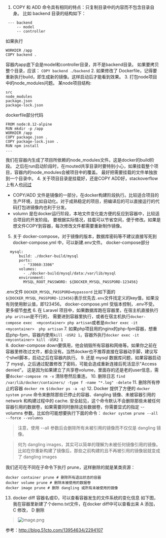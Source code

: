 1. COPY 和 ADD 命令具有相同的特点：只复制目录中的内容而不包含目录自身。
比如 backend 目录的结构如下：
```
 --- backend
     -- model
     -- controller
```
如果执行
```
WORKDIR /app
COPY backend .
```
容器内app底下会是model和controller目录，并不是backend目录。
如果要拷贝整个目录，应该：
`COPY backend ./backend`
2. 如果修改了 Dockerfile，记得要重新执行build，即生成新的镜像。这样启动后才能看到效果。
3. 打包node项目中的node_modules问题。
某node项目结构:
```
src
node_modules
package.json
package-lock.json
```
dockerfile部分代码
```
FROM node:8.12-alpine
RUN mkdir -p /app
WORKDIR /app
COPY package.json .
COPY package-lock.json .
RUN npm install
...
```
我们在容器内生成了项目所依赖的node_modules文件。这是docker的build阶段。
之后在run启动阶段时，在mouted共享目录时要特别小心，如果挂载整个项目，容器内的node_modules会被项目中的覆盖。
最好把需要挂载的文件单独放到一个目录中。
4. 关于项目目录是挂载好，还是COPY ADD好，stackoverflow上有人也[问过](https://stackoverflow.com/questions/27735706/docker-add-vs-volume)
* COPY/ADD 文件是镜像的一部分，在docker构建阶段执行。比较适合项目的生产环境，比如自动化。对于成熟稳定的项目，把编译后的可以直接运行的代码打包进镜像内也利于分发。
* volumn 是在docker运行阶段，本地文件变化能方便的反应到容器中，比较适合项目的开发阶段。
要根据实际情况，挂载可以节省空间，便于修改。如果是想文件COPY到容器，每次修改文件都需要重新制作镜像。
5. 关于 docker-compose，对于镜像的版本，数据库密码等不建议直接写死到 docker-compose.yml 中，可以新建.env文件。
docker-compose部分
```
  mysql:
      build: ./docker-build/mysql
      ports:
        - "33060:3306"
      volumes:
        - ./docker-build/mysql/data:/var/lib/mysql
      environment:
        MYSQL_ROOT_PASSWORD: ${DOCKER_MYSQL_PASSPORD-123456}
```
.env文件
`DOCKER_MYSQL_PASSPORD=mypassord`
比如下面的`${DOCKER_MYSQL_PASSPORD-123456}`表示优先去`.env`文件找定义的key值，如果没有则使用默认值，即123456。
docker-compose.yml 受版本控制，.env不受。更多细节[参考](https://docs.docker.com/compose/env-file/)
6. 在 Laravel 项目中，如果数据库跑在容器里，在宿主机直接执行 `php aritsan`是不行的，
需要进到容器里执行，或者在宿主机执行`docker-compose exec  <mycontainer> php artisan`或者是`docker exec -it  <mycontainer>  php artisan`
7. 如果php项目用的nginx的php-fpm容器，想重启php-fpm，容器内使用`kill -USR2 1`，容器外执行`docker exec -it <mycontainer> kill -USR2 1`\
8. docker-compose down要慎用，他会销毁所有容器和网络等。如果你之前在容器里修改过文件，都会没有。当然docker也不推荐直接在容器动手脚，建议写个shell脚本，启动之后在容器内执行。
9. 还是 mysql 数据库问题，如果容器启动了 mysql，之后通过配置修改了密码，可能会造成重新连接后死活显示"Access denied"。
这是因为如果建立了共享卷volume，里面存的还是老的user信息，需要`docker-compose rm -v` 清除卷然后重连。
10. 删除日志 `find /var/lib/docker/containers/ -type f -name "*.log" -delete`
11. 删除所有停止的容器 `docker rm $(docker ps -a -q)`
12. Docker 提供了方便的 `docker system prune` 命令来删除那些已停止的容器、dangling 镜像、未被容器引用的 network 和构建过程中的 cache.
安全起见，这个命令默认不会删除那些未被任何容器引用的数据卷，如果需要同时删除这些数据卷，你需要显式的指定 --volumns 参数。比如你可能想要执行下面的命令：
`docker system prune --all --force --volumns`
> 注意，使用 --all 参数后会删除所有未被引用的镜像而不仅仅是 dangling 镜像。

> 何为 dangling images，其实可以简单的理解为未被任何镜像引用的镜像。比如在你重新构建了镜像后，那些之前构建的且不再被引用的镜像层就变成了 dangling images

我们还可在不同在子命令下执行 prune，这样删除的就是某类资源：
```
docker container prune # 删除所有退出状态的容器
docker volume prune # 删除未被使用的数据卷
docker image prune # 删除 dangling 或所有未被使用的镜像
```

13. docker diff 容器名或ID，可以查看容器发生的文件系统的变化信息
 如下图，我在容器里新建了个demo.txt文件，在docker diff中可以查看出来
A 添加， C 修改， D 删除
> ![image.png](https://hexo-blog.pek3b.qingstor.com/upload_images/71414-82443f79715cc69e.png?imageMogr2/auto-orient/strip%7CimageView2/2/w/1240)

参考：http://blog.51cto.com/13954634/2294107
